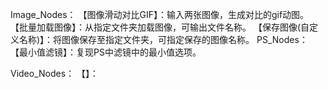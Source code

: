 Image_Nodes：
  【图像滑动对比GIF】：输入两张图像，生成对比的gif动图。      
  【批量加载图像】：从指定文件夹加载图像，可输出文件名称。
  【保存图像(自定义名称)】：将图像保存至指定文件夹，可指定保存的图像名称。
PS_Nodes：
  【最小值滤镜】：复现PS中滤镜中的最小值选项。

Video_Nodes：
  【】：
